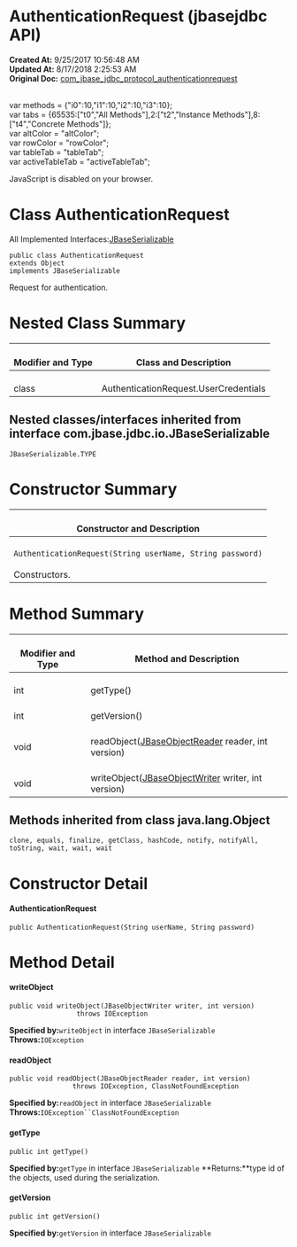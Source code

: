 # AuthenticationRequest (jbasejdbc API)

**Created At:** 9/25/2017 10:56:48 AM  
**Updated At:** 8/17/2018 2:25:53 AM  
**Original Doc:** [com_jbase_jdbc_protocol_authenticationrequest](https://docs.jbase.com/39240-protocol/com_jbase_jdbc_protocol_authenticationrequest)  

<!--<br>    try {<br>        if (location.href.indexOf('is-external=true') == -1) {<br>            parent.document.title="AuthenticationRequest (jbasejdbc   API)";<br>        }<br>    }<br>    catch(err) {<br>    }<br>//--><br>var methods = {"i0":10,"i1":10,"i2":10,"i3":10};<br>var tabs = {65535:["t0","All Methods"],2:["t2","Instance Methods"],8:["t4","Concrete Methods"]};<br>var altColor = "altColor";<br>var rowColor = "rowColor";<br>var tableTab = "tableTab";<br>var activeTableTab = "activeTableTab";
JavaScript is disabled on your browser.



# Class AuthenticationRequest
All Implemented Interfaces:[JBaseSerializable](/39232-io/com_jbase_jdbc_io_jbaseserializable "interface in com.jbase.jdbc.io")
```
public class AuthenticationRequest
extends Object
implements JBaseSerializable
```

Request for authentication.


# Nested Class Summary


| <br>Modifier and Type<br> | <br>Class and Description<br> |
| --- | --- |
| <br>class` `<br> | <br>AuthenticationRequest.UserCredentials<br> |




## 


## Nested classes/interfaces inherited from interface com.jbase.jdbc.io.JBaseSerializable
`JBaseSerializable.TYPE`


# 


# Constructor Summary


| <br>Constructor and Description<br> |
| --- |
| <br>`AuthenticationRequest(String userName, String password)`<br><br>Constructors.<br> |




# 

# Method Summary


| <br>Modifier and Type<br> | <br>Method and Description<br> |
| --- | --- |
| <br>int<br> | <br>getType()<br> |
| <br>int<br> | <br>getVersion()<br> |
| <br>void<br> | <br>readObject([JBaseObjectReader](/39232-io/com_jbase_jdbc_io_jbaseobjectreader "interface in com.jbase.jdbc.io") reader, int version)<br> |
| <br>void<br> | <br>writeObject([JBaseObjectWriter](/39232-io/com_jbase_jdbc_io_jbaseobjectwriter "interface in com.jbase.jdbc.io") writer, int version)<br> |




### 


## Methods inherited from class java.lang.Object
`clone, equals, finalize, getClass, hashCode, notify, notifyAll, toString, wait, wait, wait`

# Constructor Detail

#### **AuthenticationRequest**

```
public AuthenticationRequest(String userName, String password)
```







# Method Detail

#### **writeObject**

```
public void writeObject(JBaseObjectWriter writer, int version)
                 throws IOException
```

**Specified by:**`writeObject` in interface `JBaseSerializable`
**Throws:**`IOException`






#### **readObject**

```
public void readObject(JBaseObjectReader reader, int version)
                throws IOException, ClassNotFoundException
```

**Specified by:**`readObject` in interface `JBaseSerializable`
**Throws:**`IOException``ClassNotFoundException`




#### **getType**

```
public int getType()
```

**Specified by:**`getType` in interface `JBaseSerializable`
**Returns:**type id of the objects, used during the serialization.




#### **getVersion**

```
public int getVersion()
```

**Specified by:**`getVersion` in interface `JBaseSerializable`


